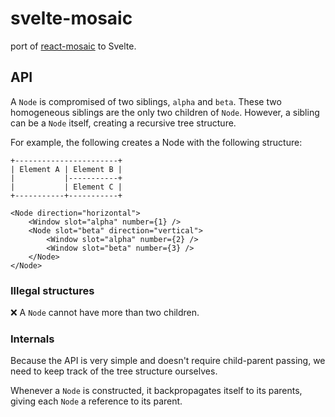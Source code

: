 # svelte-mosaic

port of [react-mosaic](https://github.com/nomcopter/react-mosaic) to Svelte.

## API

A `Node` is compromised of two siblings, `alpha` and `beta`.
These two homogeneous siblings are the only two children of `Node`.
However, a sibling can be a `Node` itself, creating a recursive tree structure.

For example, the following creates a Node with the following structure:

```
+-----------------------+
| Element A | Element B |
|           |-----------+
|           | Element C |
+-----------+-----------+
```

```svelte
<Node direction="horizontal">
	<Window slot="alpha" number={1} />
	<Node slot="beta" direction="vertical">
		<Window slot="alpha" number={2} />
		<Window slot="beta" number={3} />
	</Node>
</Node>
```

### Illegal structures

:x: A `Node` cannot have more than two children.

### Internals

Because the API is very simple and doesn't require child-parent passing, we need to keep
track of the tree structure ourselves.

Whenever a `Node` is constructed, it backpropagates itself to its parents, giving each `Node` a reference to its parent.
